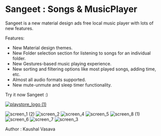 # Sangeet : Songs & MusicPlayer
Sangeet is a new material design ads free local music player with lots of new features.

Features: 
+ New Material design themes.
+ New Folder selection section for listening to songs for an individual folder.
+ New Gestures-based music playing experience.
+ New sorting and filtering options like most played songs, adding time, etc.
+ Almost all audio formats supported.
+ New mute-unmute and sleep timer functionality.

Try it now Sangeet :)


[![playstore_logo (1)](https://user-images.githubusercontent.com/49050597/144359511-fd4cc136-3d9f-45d5-8598-506a45f8d170.png)](https://play.google.com/store/apps/details?id=com.lasuak.musicplayer)


![screen_1 (2)](https://user-images.githubusercontent.com/49050597/144234521-8d14081f-536a-4db5-adcf-b4a577a41e90.png)
![screen_2](https://user-images.githubusercontent.com/49050597/144236315-de04fd5a-30b5-4df7-8f95-8302a0b11b5b.png)
![screen_4](https://user-images.githubusercontent.com/49050597/144236856-ea6f6554-61b1-4579-9566-477574a1e0cd.png)
![screen_5](https://user-images.githubusercontent.com/49050597/144236511-e47801fa-e1b3-4fc1-a736-542ce25351d0.png)
![screen_8 (1)](https://user-images.githubusercontent.com/49050597/144236032-850b1d9d-17e1-47ab-99d2-92d967be628b.png)
![screen_6](https://user-images.githubusercontent.com/49050597/144237088-fcc5e9a5-3fb9-4376-b699-eeb4915b2c26.png)
![screen_7](https://user-images.githubusercontent.com/49050597/144236980-effdfa90-e21f-4686-8e0e-85c797eec2c4.png)
![screen_3](https://user-images.githubusercontent.com/49050597/144236631-13ff7666-1794-4909-b87c-7e368ba68285.png)

Author : Kaushal Vasava

